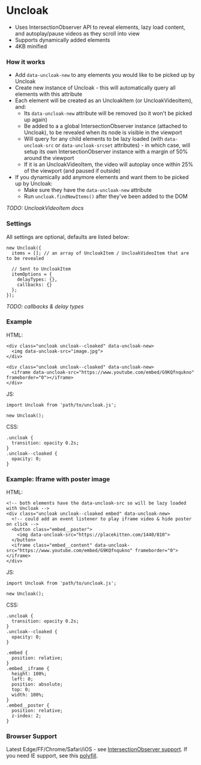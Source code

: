 # Uncloak

- Uses IntersectionObserver API to reveal elements, lazy load content, and autoplay/pause videos as they scroll into view
- Supports dynamically added elements
- 4KB minified

### How it works

- Add `data-uncloak-new` to any elements you would like to be picked up by Uncloak
- Create new instance of Uncloak - this will automatically query all elements with this attribute
- Each element will be created as an UncloakItem (or UncloakVideoItem), and:
  - Its `data-uncloak-new` attribute will be removed (so it won't be picked up again)
  - Be added to a a global IntersectionObserver instance (attached to Uncloak), to be revealed when its node is visible in the viewport
  - Will query for any child elements to be lazy loaded (with `data-uncloak-src` or `data-uncloak-srcset` attributes) - in which case, will setup its own IntersectionObserver instance with a margin of 50% around the viewport
  - If it is an UncloakVideoItem, the video will autoplay once within 25% of the viewport (and paused if outside)
- If you dynamically add anymore elements and want them to be picked up by Uncloak:
  - Make sure they have the `data-uncloak-new` attribute
  - Run `uncloak.findNewItems()` after they've been added to the DOM

_TODO: UncloakVideoItem docs_

### Settings

All settings are optional, defaults are listed below:

```
new Uncloak({
  items = []; // an array of UncloakItem / UncloakVideoItem that are to be revealed
  
  // Sent to UncloakItem
  itemOptions = {
    delayTypes: {},
    callbacks: {}
  };
});
```

_TODO: callbacks & delay types_

### Example

HTML:
```
<div class="uncloak uncloak--cloaked" data-uncloak-new>
  <img data-uncloak-src="image.jpg">
</div>

<div class="uncloak uncloak--cloaked" data-uncloak-new>
  <iframe data-uncloak-src="https://www.youtube.com/embed/G9KQfnqukno" frameborder="0"></iframe>
</div>
```

JS:
```
import Uncloak from 'path/to/uncloak.js';

new Uncloak();
```

CSS:
```
.uncloak {
  transition: opacity 0.2s;
}
.uncloak--cloaked {
  opacity: 0;
}
```

### Example: Iframe with poster image
HTML:
```
<!-- both elements have the data-uncloak-src so will be lazy loaded with Uncloak -->
<div class="uncloak uncloak--cloaked embed" data-uncloak-new>
  <!-- could add an event listener to play iframe video & hide poster on click --> 
  <button class="embed__poster">
    <img data-uncloak-src="https://placekitten.com/1440/810">
  </button>
  <iframe class="embed__content" data-uncloak-src="https://www.youtube.com/embed/G9KQfnqukno" frameborder="0"></iframe>
</div>
```

JS:
```
import Uncloak from 'path/to/uncloak.js';

new Uncloak();
```

CSS:
```
.uncloak {
  transition: opacity 0.2s;
}
.uncloak--cloaked {
  opacity: 0;
}

.embed {
  position: relative;
}
.embed__iframe {
  height: 100%;
  left: 0;
  position: absolute;
  top: 0;
  width: 100%;
}
.embed__poster {
  position: relative;
  z-index: 2;
}
```

### Browser Support

Latest Edge/FF/Chrome/Safari/iOS - see [IntersectionObserver support](https://caniuse.com/#feat=intersectionobserver). If you need IE support, see this [polyfill](https://github.com/w3c/IntersectionObserver).
